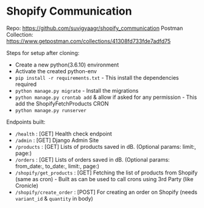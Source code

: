 # Shopify Communication
Repo: https://github.com/suvigyaagr/shopify_communication
Postman Collection: https://www.getpostman.com/collections/41308fd733fde7adfd75

Steps for setup after cloning:
 - Create a new python(3.6.10) environment
 - Activate the created python-env
 - `pip install -r requirements.txt`  - This install the dependencies required
 - `python manage.py migrate` - Install the migrations
 - `python manage.py crontab add` & allow if asked for any permission - This add the ShopifyFetchProducts CRON
 - `python manage.py runserver` 
 
Endpoints built:
 - `/health` : [GET] Health check endpoint
 - `/admin` : [GET] Django Admin Site
 - `/products` : [GET] Lists of products saved in dB. (Optional params: limit:<int>, page:<int>)
 - `/orders` : [GET] Lists of orders saved in dB. (Optional params: from_date:<yyyy-mm-dd>, to_date:<yyyy-mm-dd>, limit:<int>, page:<int>)
 - `/shopify/get_products` : [GET] Fetching the list of products from Shopify (same as cron) - Built as can be used to call crons using 3rd Party (like Cronicle)
 - `/shopify/create_order` : [POST] For creating an order on Shopify (needs `variant_id` & `quantity` in body)
